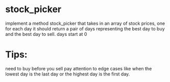 # stock_picker
 implement a method stock_picker that takes in an array of stock prices, one for each day
 it should return a pair of days representing the best day to buy and the best day to sell. days start at 0
 
# Tips:
 need to buy before you sell
 pay attention to edge cases like when the lowest day is the last day or the highest day is the first day.

